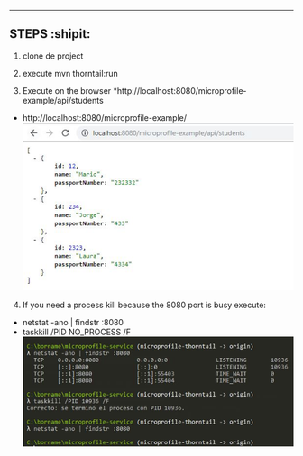 ----
STEPS :shipit:
----
1. clone de project 

2. execute  mvn thorntail:run

3. Execute on the browser 
*http://localhost:8080/microprofile-example/api/students 
* http://localhost:8080/microprofile-example/
![Image of rest service students](https://github.com/hhugohm/microprofile-service/blob/master/src/main/resources/students.JPG)

4. If you need a process kill because the 8080 port is busy execute:
* netstat -ano | findstr :8080
* taskkill /PID NO_PROCESS /F
![Image of busy port](https://github.com/hhugohm/microprofile-service/blob/microprofile-thorntail/src/main/resources/kill_process.JPG)




